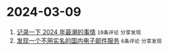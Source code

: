 # 2024-03-09

1. [记录一下 2024 年最潮的事情](https://www.v2ex.com/t/1022020) `10条评论` `分享发现`
1. [发现一个不用实名的国内电子邮件服务](https://www.v2ex.com/t/1022018) `6条评论` `分享发现`
